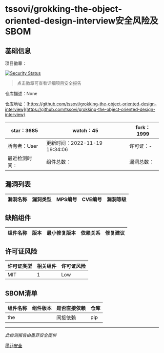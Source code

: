 # tssovi/grokking-the-object-oriented-design-interview安全风险及SBOM

## 基础信息

项目徽章：

[![Security Status](https://www.murphysec.com/platform3/v31/badge/1741531780033073152.svg)](https://www.murphysec.com/console/report/1741531766183481344/1741531780033073152)

> 点击徽章可查看详细项目安全报告

仓库描述：None

仓库地址：[https://github.com/tssovi/grokking-the-object-oriented-design-interview](https://github.com/tssovi/grokking-the-object-oriented-design-interview)

| star：3685 | watch：45 | fork：1999 |
| ----------- | -------------- | ------------ |
| 所有者：User | 更新时间：2022-11-19 19:34:06 | 许可证：- |
| 最近检测时间： | 组件总数： | 漏洞总数： |




## 漏洞列表

| 漏洞名称 | 漏洞类型 | MPS编号 | CVE编号 | 漏洞等级 |
| ------- | ------ | ------- | ------ | ----- |





## 缺陷组件

| 组件名称 | 版本 | 最小修复版本 | 依赖关系 | 修复建议 |
| -------- | ---- | ------------ | -------- | -------- |





## 许可证风险

| 许可证类型 | 相关组件 | 许可证风险 |
| ---------- | -------- | ---------- |
|MIT|1|Low|




## SBOM清单

| 组件名称 | 组件版本 | 是否直接依赖 | 仓库 |
| -------- | -------- | ------------ | ---- |
|the||间接依赖|pip|


------

*此检测报告由墨菲安全提供*

[墨菲安全](www.murphysec.com)